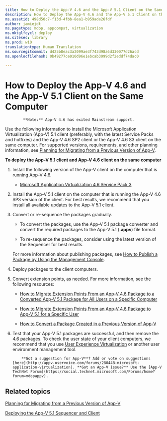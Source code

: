 ```yaml
---
title: How to Deploy the App-V 4.6 and the App-V 5.1 Client on the Same Computer
description: How to Deploy the App-V 4.6 and the App-V 5.1 Client on the Same Computer
ms.assetid: 498d50c7-f13d-4fbb-8ea1-b959ade26fdf
author: jamiejdt
ms.pagetype: mdop, appcompat, virtualization
ms.mktglfcycl: deploy
ms.sitesec: library
ms.prod: w10
translationtype: Human Translation
ms.sourcegitcommit: d425b8eac3a2099ae3f743d98a6d330077d26acd
ms.openlocfilehash: 0b49277ce010d96e1ebcab3099d2f2eddf74dac0

---
```


# How to Deploy the App-V 4.6 and the App-V 5.1 Client on the Same Computer


            **Note:** App-V 4.6 has exited Mainstream support.

Use the following information to install the Microsoft Application Virtualization (App-V) 5.1 client (preferably, with the latest Service Packs and hotfixes) and the App-V 4.6 SP2 client or the App-V 4.6 S3 client on the same computer. For supported versions, requirements, and other planning information, see [Planning for Migrating from a Previous Version of App-V](planning-for-migrating-from-a-previous-version-of-app-v51.md).

**To deploy the App-V 5.1 client and App-V 4.6 client on the same computer**

1.  Install the following version of the App-V client on the computer that is running App-V 4.6.

    -   [Microsoft Application Virtualization 4.6 Service Pack 3](http://www.microsoft.com/download/details.aspx?id=41187)

2.  Install the App-V 5.1 client on the computer that is running the App-V 4.6 SP3 version of the client. For best results, we recommend that you install all available updates to the App-V 5.1 client.

3.  Convert or re-sequence the packages gradually.

    -   To convert the packages, use the App-V 5.1 package converter and convert the required packages to the App-V 5.1 (**.appv**) file format.

    -   To re-sequence the packages, consider using the latest version of the Sequencer for best results.

    For more information about publishing packages, see [How to Publish a Package by Using the Management Console](how-to-publish-a-package-by-using-the-management-console-51.md).

4.  Deploy packages to the client computers.

5.  Convert extension points, as needed. For more information, see the following resources:

    -   [How to Migrate Extension Points From an App-V 4.6 Package to a Converted App-V 5.1 Package for All Users on a Specific Computer](how-to-migrate-extension-points-from-an-app-v-46-package-to-a-converted-app-v-51-package-for-all-users-on-a-specific-computer.md)

    -   [How to Migrate Extension Points From an App-V 4.6 Package to App-V 5.1 for a Specific User](how-to-migrate-extension-points-from-an-app-v-46-package-to-app-v-51-for-a-specific-user.md)

    -   [How to Convert a Package Created in a Previous Version of App-V](how-to-convert-a-package-created-in-a-previous-version-of-app-v51.md)

6.  Test that your App-V 5.1 packages are successful, and then remove the 4.6 packages. To check the user state of your client computers, we recommend that you use [User Experience Virtualization](http://technet.microsoft.com/library/dn458947.aspx) or another user environment management tool.

    
            **Got a suggestion for App-V**? Add or vote on suggestions [here](http://appv.uservoice.com/forums/280448-microsoft-application-virtualization). **Got an App-V issue?** Use the [App-V TechNet Forum](https://social.technet.microsoft.com/Forums/home?forum=mdopappv).

## Related topics


[Planning for Migrating from a Previous Version of App-V](planning-for-migrating-from-a-previous-version-of-app-v51.md)

[Deploying the App-V 5.1 Sequencer and Client](deploying-the-app-v-51-sequencer-and-client.md)

 

 








<!--HONumber=Jun16_HO4-->


